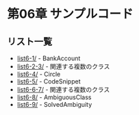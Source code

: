 # 第06章 サンプルコード

## リスト一覧
- [list6-1/](./list6-1/) - BankAccount
- [list6-2-3/](./list6-2-3/) - 関連する複数のクラス
- [list6-4/](./list6-4/) - Circle
- [list6-5/](./list6-5/) - CodeSnippet
- [list6-6-7/](./list6-6-7/) - 関連する複数のクラス
- [list6-8/](./list6-8/) - AmbiguousClass
- [list6-9/](./list6-9/) - SolvedAmbiguity
